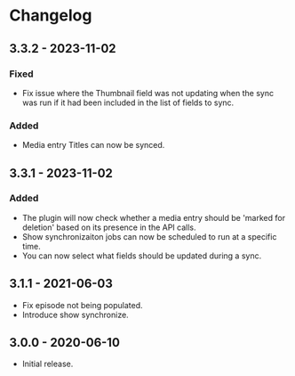 # Changelog

## 3.3.2 - 2023-11-02
### Fixed
- Fix issue where the Thumbnail field was not updating when the sync was run if it had been included in the list of fields to sync.

### Added
- Media entry Titles can now be synced.

## 3.3.1 - 2023-11-02
### Added
- The plugin will now check whether a media entry should be 'marked for deletion' based on its presence in the API calls.
- Show synchronizaiton jobs can now be scheduled to run at a specific time.
- You can now select what fields should be updated during a sync. 

## 3.1.1 - 2021-06-03

- Fix episode not being populated.
- Introduce show synchronize.

## 3.0.0 - 2020-06-10

- Initial release.

